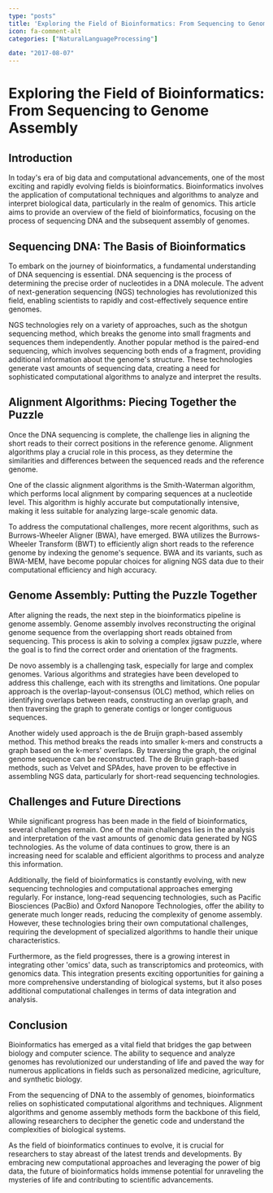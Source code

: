 ```yaml
---
type: "posts"
title: 'Exploring the Field of Bioinformatics: From Sequencing to Genome Assembly'
icon: fa-comment-alt
categories: ["NaturalLanguageProcessing"]

date: "2017-08-07"
---
```




# Exploring the Field of Bioinformatics: From Sequencing to Genome Assembly

## Introduction

In today's era of big data and computational advancements, one of the most exciting and rapidly evolving fields is bioinformatics. Bioinformatics involves the application of computational techniques and algorithms to analyze and interpret biological data, particularly in the realm of genomics. This article aims to provide an overview of the field of bioinformatics, focusing on the process of sequencing DNA and the subsequent assembly of genomes.

## Sequencing DNA: The Basis of Bioinformatics

To embark on the journey of bioinformatics, a fundamental understanding of DNA sequencing is essential. DNA sequencing is the process of determining the precise order of nucleotides in a DNA molecule. The advent of next-generation sequencing (NGS) technologies has revolutionized this field, enabling scientists to rapidly and cost-effectively sequence entire genomes.

NGS technologies rely on a variety of approaches, such as the shotgun sequencing method, which breaks the genome into small fragments and sequences them independently. Another popular method is the paired-end sequencing, which involves sequencing both ends of a fragment, providing additional information about the genome's structure. These technologies generate vast amounts of sequencing data, creating a need for sophisticated computational algorithms to analyze and interpret the results.

## Alignment Algorithms: Piecing Together the Puzzle

Once the DNA sequencing is complete, the challenge lies in aligning the short reads to their correct positions in the reference genome. Alignment algorithms play a crucial role in this process, as they determine the similarities and differences between the sequenced reads and the reference genome.

One of the classic alignment algorithms is the Smith-Waterman algorithm, which performs local alignment by comparing sequences at a nucleotide level. This algorithm is highly accurate but computationally intensive, making it less suitable for analyzing large-scale genomic data.

To address the computational challenges, more recent algorithms, such as Burrows-Wheeler Aligner (BWA), have emerged. BWA utilizes the Burrows-Wheeler Transform (BWT) to efficiently align short reads to the reference genome by indexing the genome's sequence. BWA and its variants, such as BWA-MEM, have become popular choices for aligning NGS data due to their computational efficiency and high accuracy.

## Genome Assembly: Putting the Puzzle Together

After aligning the reads, the next step in the bioinformatics pipeline is genome assembly. Genome assembly involves reconstructing the original genome sequence from the overlapping short reads obtained from sequencing. This process is akin to solving a complex jigsaw puzzle, where the goal is to find the correct order and orientation of the fragments.

De novo assembly is a challenging task, especially for large and complex genomes. Various algorithms and strategies have been developed to address this challenge, each with its strengths and limitations. One popular approach is the overlap-layout-consensus (OLC) method, which relies on identifying overlaps between reads, constructing an overlap graph, and then traversing the graph to generate contigs or longer contiguous sequences.

Another widely used approach is the de Bruijn graph-based assembly method. This method breaks the reads into smaller k-mers and constructs a graph based on the k-mers' overlaps. By traversing the graph, the original genome sequence can be reconstructed. The de Bruijn graph-based methods, such as Velvet and SPAdes, have proven to be effective in assembling NGS data, particularly for short-read sequencing technologies.

## Challenges and Future Directions

While significant progress has been made in the field of bioinformatics, several challenges remain. One of the main challenges lies in the analysis and interpretation of the vast amounts of genomic data generated by NGS technologies. As the volume of data continues to grow, there is an increasing need for scalable and efficient algorithms to process and analyze this information.

Additionally, the field of bioinformatics is constantly evolving, with new sequencing technologies and computational approaches emerging regularly. For instance, long-read sequencing technologies, such as Pacific Biosciences (PacBio) and Oxford Nanopore Technologies, offer the ability to generate much longer reads, reducing the complexity of genome assembly. However, these technologies bring their own computational challenges, requiring the development of specialized algorithms to handle their unique characteristics.

Furthermore, as the field progresses, there is a growing interest in integrating other 'omics' data, such as transcriptomics and proteomics, with genomics data. This integration presents exciting opportunities for gaining a more comprehensive understanding of biological systems, but it also poses additional computational challenges in terms of data integration and analysis.

## Conclusion

Bioinformatics has emerged as a vital field that bridges the gap between biology and computer science. The ability to sequence and analyze genomes has revolutionized our understanding of life and paved the way for numerous applications in fields such as personalized medicine, agriculture, and synthetic biology.

From the sequencing of DNA to the assembly of genomes, bioinformatics relies on sophisticated computational algorithms and techniques. Alignment algorithms and genome assembly methods form the backbone of this field, allowing researchers to decipher the genetic code and understand the complexities of biological systems.

As the field of bioinformatics continues to evolve, it is crucial for researchers to stay abreast of the latest trends and developments. By embracing new computational approaches and leveraging the power of big data, the future of bioinformatics holds immense potential for unraveling the mysteries of life and contributing to scientific advancements.